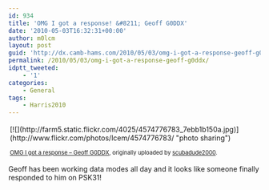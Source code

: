```yaml
---
id: 934
title: 'OMG I got a response! &#8211; Geoff G0DDX'
date: '2010-05-03T16:32:31+00:00'
author: m0lcm
layout: post
guid: 'http://dx.camb-hams.com/2010/05/03/omg-i-got-a-response-geoff-g0ddx/'
permalink: /2010/05/03/omg-i-got-a-response-geoff-g0ddx/
idptt_tweeted:
    - '1'
categories:
    - General
tags:
    - Harris2010
---
```


<div style="text-align: left; padding: 3px;">[![](http://farm5.static.flickr.com/4025/4574776783_7ebb1b150a.jpg)](http://www.flickr.com/photos/lcem/4574776783/ "photo sharing")  
  
<span style="font-size: 0.8em; margin-top: 0px;">[OMG I got a response – Geoff G0DDX](http://www.flickr.com/photos/lcem/4574776783/), originally uploaded by [scubadude2000](http://www.flickr.com/people/lcem/).</span></div>Geoff has been working data modes all day and it looks like someone finally responded to him on PSK31!